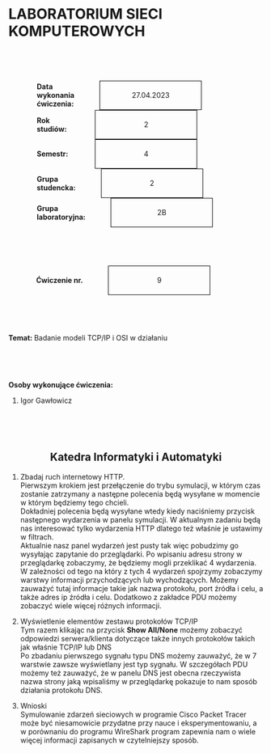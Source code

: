 <style>
h1,h2,h3,h4 {
    border-bottom: 0;
    display:flex;
    flex-direction: column;
    align-items: center;
      }
      
centerer{
    display: grid;
    grid-template-columns: 6fr 1fr 4fr;
    grid-template-rows: 1fr;

}
rectangle{
    border: 1px solid black;
    margin: 0px 50px 0px 50px;
    width: 200px;
    height: 4em;
    display: flex;
    flex-direction: column;
    align-items: center;
    justify-items: center;
}
Ltext{
    margin: auto auto auto 0;
    font-weight: bold;
    margin-left: 4em
}
Rtext{
    margin: auto;
}

row {
    display: flex;
    flex-direction: row;
    align-items: center;
    justify-content: center; 
}
 </style>
<h1>LABORATORIUM SIECI KOMPUTEROWYCH</h1>

&nbsp;

&nbsp;

<style>

</style>

<centerer>
    <Ltext>Data wykonania ćwiczenia:</Ltext>
    <div align="center">
        <rectangle>
            <Rtext>27.04.2023</Rtext>
        </rectangle>
    </div>
</centerer>

<centerer>
    <Ltext>Rok studiów:</Ltext>
    <div align="center">
        <rectangle>
            <Rtext>2</Rtext>
        </rectangle>
    </div>
</centerer>

<centerer>
    <Ltext>Semestr:</Ltext>
    <div align="center">
        <rectangle>
            <Rtext>4</Rtext>
        </rectangle>
    </div>
</centerer>

<centerer>
    <Ltext>Grupa studencka:</Ltext>
    <div align="center">
        <rectangle>
            <Rtext>2</Rtext>
        </rectangle>
    </div>
</centerer>

<centerer>
    <Ltext>Grupa laboratoryjna:</Ltext>
    <div align="center">
        <rectangle>
            <Rtext>2B</Rtext>
        </rectangle>
    </div>
</centerer>

&nbsp;

&nbsp;

<row>
    <b>Ćwiczenie nr.</b>
    <rectangle>
        <Rtext>9</Rtext>
    </rectangle>
</row>

&nbsp;

&nbsp;

<b>Temat: </b> Badanie modeli TCP/IP i OSI w działaniu

&nbsp;

&nbsp;

<b>Osoby wykonujące ćwiczenia: </b>

1. Igor Gawłowicz

&nbsp;

&nbsp;

<h2 >Katedra Informatyki i Automatyki</h1>

<div style="page-break-after: always;"></div>

1. Zbadaj ruch internetowy HTTP. \
   Pierwszym krokiem jest przełączenie do trybu symulacji, w którym czas zostanie zatrzymany a następne polecenia będą wysyłane w momencie w którym będziemy tego chcieli. \
   Dokładniej polecenia będą wysyłane wtedy kiedy naciśniemy przycisk następnego wydarzenia w panelu symulacji. W aktualnym zadaniu będą nas interesować tylko wydarzenia HTTP dlatego też właśnie je ustawimy w filtrach. \
   Aktualnie nasz panel wydarzeń jest pusty tak więc pobudzimy go wysyłając zapytanie do przeglądarki. Po wpisaniu adresu strony w przeglądarkę zobaczymy, że będziemy mogli przeklikać 4 wydarzenia. W zależności od tego na który z tych 4 wydarzeń spojrzymy zobaczymy warstwy informacji przychodzących lub wychodzących. Możemy zauważyć tutaj informacje takie jak nazwa protokołu, port źródła i celu, a także adres ip źródła i celu. Dodatkowo z zakładce PDU możemy zobaczyć wiele więcej różnych informacji.

2. Wyświetlenie elementów zestawu protokołów TCP/IP \
   Tym razem klikając na przycisk **Show All/None** możemy zobaczyć odpowiedzi serwera/klienta dotyczące także innych protokołów takich jak właśnie TCP/IP lub DNS \
   Po zbadaniu pierwszego sygnału typu DNS możemy zauważyć, że w 7 warstwie zawsze wyświetlany jest typ sygnału. W szczegółach PDU możemy też zauważyć, że w panelu DNS jest obecna rzeczywista nazwa strony jaką wpisaliśmy w przeglądarkę pokazuje to nam sposób działania protokołu DNS.

3. Wnioski \
   Symulowanie zdarzeń sieciowych w programie Cisco Packet Tracer może być niesamowicie przydatne przy nauce i eksperymentowaniu, a w porównaniu do programu WireShark program zapewnia nam o wiele więcej informacji zapisanych w czytelniejszy sposób.
